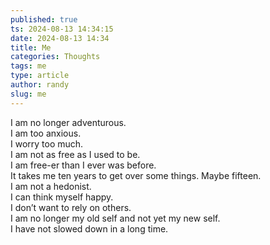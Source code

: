 ```yaml
---
published: true
ts: 2024-08-13 14:34:15
date: 2024-08-13 14:34
title: Me
categories: Thoughts
tags: me
type: article
author: randy
slug: me
---
```

<p>I am no longer adventurous.<br />I am too anxious.<br />I worry too much.<br />I am not as free as I used to be.<br />I am free-er than I ever was before.<br />It takes me ten years to get over some things. Maybe fifteen.<br />I am not a hedonist.<br />I can think myself happy.<br />I don&#8217;t want to rely on others.<br />I am no longer my old self and not yet my new self.<br />I have not slowed down in a long time.<br /></p>